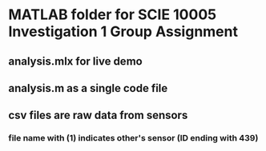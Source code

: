 # MATLAB folder for SCIE 10005 Investigation 1 Group Assignment

## analysis.mlx for live demo
## analysis.m as a single code file

## csv files are raw data from sensors
### file name with (1) indicates other's sensor (ID ending with 439)
